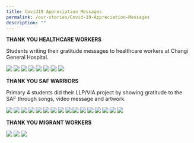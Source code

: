 ```yaml
---
title: Covid19 Appreciation Messages
permalink: /our-stories/Covid-19-Appreciation-Messages
description: ""
---
```

**THANK YOU HEALTHCARE WORKERS**


Students writing their gratitude messages to healthcare workers at Changi General Hospital.

![](/images/20200220_084549.jpg)
![](/images/IMG-20200213-WA0007.jpg)
![](/images/IMG-20200213-WA0008.jpg)
![](/images/IMG-20200213-WA0021.jpg)
![](/images/IMG-20200213-WA0023.jpeg)
![](/images/IMG-20200213-WA0034.jpg)
![](/images/IMG-20200213-WA0040.jpg)
![](/images/IMG-20200220-WA0004.jpg)

**THANK YOU SAF WARRIORS**

Primary 4 students did their LLP/VIA project by showing gratitude to the SAF through songs, video message and artwork.

![](/images/10_JANELLE%20TAN%20PEI%20EN_IMG_3743.jpg)
![](/images/15_LEE%20BO%20XUAN_LeeBoXuan_poster_thankYou_army.jpg)
![](/images/25_NIA%20AUDRINA%20BINTE%20MOHAMMAD%20REZA_IMG_1936.jpg)
![](/images/26_NIBU%20SHARON%20ROSE_P_20200506_121126.jpg)
![](/images/28_QIU%20YIXIN_IMG_9068.jpg)
![](/images/29_SANDHU%20MANVIR%20SINGH_20200509_134504.jpg)
![](/images/2_ASLAM%20SYARIQ%20BIN%20SALIM_aslam_poster_project.png)
![](/images/30_SAPUTHANTHRIGE%20NELINI%20SANANYA%20CHANDRASIRI_Nelini_Chandrasiri_4_Respect.jpg)
![](/images/34_TENG%20YEE%20EN_BC0891EE-70B8-4786-B31A-CEF73DDC0FB5.jpeg)
![](/images/39_ZHENG%20YICHEN_image.jpg)
![](/images/3_ARYAN%20ANAQI%20BIN%20ZULFADLI_Aryan_%20(1).jpg)
![](/images/7_FADIAH%20NABILAH%20BINTE%20YUSOFF_Appreciation_Token_Nabilah.jpg)
![](/images/8_CHEONG%20YAN%20LAM_image.jpg)
![](/images/9_DAANIA%20NOUR%20AEISHA%20BINTE%20MUHAMMAD%20FIRDAUS_Photo.jpg)
![](/images/amal.jpg)
![](/images/jiyestha2.jpg)

**THANK YOU MIGRANT WORKERS**

![](/images/20200717_160752.jpeg)
![](/images/20200717_160823.jpg)
![](/images/20200730_100212.jpeg)

